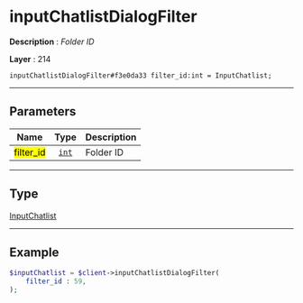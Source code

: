 # inputChatlistDialogFilter

**Description** : *Folder ID*

**Layer** : 214

```tl
inputChatlistDialogFilter#f3e0da33 filter_id:int = InputChatlist;
```

---

## Parameters

| Name | Type | Description |
| :---: | :---: | :--- |
| <mark>filter_id</mark> | [`int`](type/int) | Folder ID |

---

## Type

[InputChatlist](type/InputChatlist)

---

## Example

```php
$inputChatlist = $client->inputChatlistDialogFilter(
	filter_id : 59,
);
```